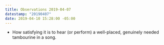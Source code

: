 ```yaml
---
title: Observations 2019-04-07
datestamp: "20190407"
date: 2019-04-10 15:28:00 -05:00
---
```


- How satisfying it is to hear (or perform) a well-placed, genuinely needed tambourine in a song.
